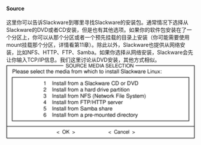 #### Source

这里你可以告诉Slackware到哪里寻找Slackware的安装包。通常情况下选择从Slackware的DVD或者CD安装，但是也有其他选项。如果你的软件包安装在了一个分区上，你可以从那个分区或者一个预先挂载的目录上安装（你可能需要使用mount挂载那个分区，详情看第11章）。除此以外，Slackware也提供从网络安装，比如NFS、HTTP、FTP、Samba。如果你选择从网络安装，Slackware会先让你输入TCP/IP信息。我们这里讨论从DVD安装，其他方式相似。![](../../png/setup-source.png)
